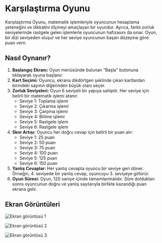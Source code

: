 # Karşılaştırma Oyunu

Karşılaştırma Oyunu, matematik işlemleriyle oyuncunun hesaplama yeteneğini ve dikkatini ölçmeyi amaçlayan bir oyundur. Ayrıca, farklı zorluk seviyelerinde rastgele gelen işlemlerle oyuncunun hafızasını da sınar. Oyun, bir dizi seviyeden oluşur ve her seviye oyuncunun başarı düzeyine göre puan verir.

## Nasıl Oynanır?

1. **Başlangıç Ekranı:** Oyun menüsünde bulunan "Başla" butonuna tıklayarak oyuna başlanır.
2. **Kart Seçimi:** Oyuncu, ekrana dikdörtgen şeklinde çıkan kartlardan birindeki sayının diğerinden büyük olanı seçer.
3. **Zorluk Seviyeleri:** Oyun 6 seviyeli bir yapıya sahiptir. Her seviye için belirli bir matematik işlemi atanır:
   - Seviye 1: Toplama işlemi
   - Seviye 2: Çıkarma işlemi
   - Seviye 3: Çarpma işlemi
   - Seviye 4: Bölme işlemi
   - Seviye 5: Rastgele işlem
   - Seviye 6: Rastgele işlem
4. **Skor Artışı:** Oyuncu her doğru cevap için belirli bir puan alır:
   - Seviye 1: 25 puan
   - Seviye 2: 50 puan
   - Seviye 3: 75 puan
   - Seviye 4: 100 puan
   - Seviye 5: 125 puan
   - Seviye 6: 150 puan
5. **Yanlış Cevaplar:** Her yanlış cevapta oyuncu bir seviye geri döner. Örneğin, 4. seviyede bir yanlış cevap, oyuncuyu 3. seviyeye götürür.
6. **Oyun Süresi:** Oyun, 120 saniye içinde tamamlanmalıdır. Süre dolduktan sonra oyuncunun doğru ve yanlış sayılarıyla birlikte kazandığı puan ekrana gelir.

## Ekran Görüntüleri

![Ekran görüntüsü 1](https://github.com/ebrarsultan/Comparison-Game/assets/149077575/7d8a2704-7770-4002-a15d-feef63a73dd8)

![Ekran görüntüsü 2](https://github.com/ebrarsultan/Comparison-Game/assets/149077575/7840cf8d-6f58-43d3-a020-1f633718d528)

![Ekran görüntüsü 3](https://github.com/ebrarsultan/Comparison-Game/assets/149077575/28445dfb-4584-4af3-9129-4c00336d0c67)
